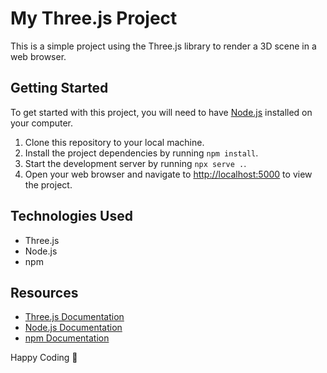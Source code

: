 # My Three.js Project

This is a simple project using the Three.js library to render a 3D scene in a web browser.

## Getting Started

To get started with this project, you will need to have [Node.js](https://nodejs.org/) installed on your computer.

1. Clone this repository to your local machine.
2. Install the project dependencies by running `npm install`.
3. Start the development server by running `npx serve .`.
4. Open your web browser and navigate to [http://localhost:5000](http://localhost:5000) to view the project.

## Technologies Used

- Three.js
- Node.js
- npm

## Resources

- [Three.js Documentation](https://threejs.org/docs/)
- [Node.js Documentation](https://nodejs.org/en/docs/)
- [npm Documentation](https://docs.npmjs.com/)

Happy Coding 🚀

